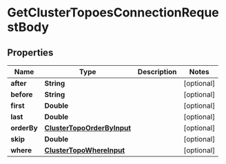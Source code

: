 

# GetClusterTopoesConnectionRequestBody


## Properties

Name | Type | Description | Notes
------------ | ------------- | ------------- | -------------
**after** | **String** |  |  [optional]
**before** | **String** |  |  [optional]
**first** | **Double** |  |  [optional]
**last** | **Double** |  |  [optional]
**orderBy** | [**ClusterTopoOrderByInput**](ClusterTopoOrderByInput.md) |  |  [optional]
**skip** | **Double** |  |  [optional]
**where** | [**ClusterTopoWhereInput**](ClusterTopoWhereInput.md) |  |  [optional]



